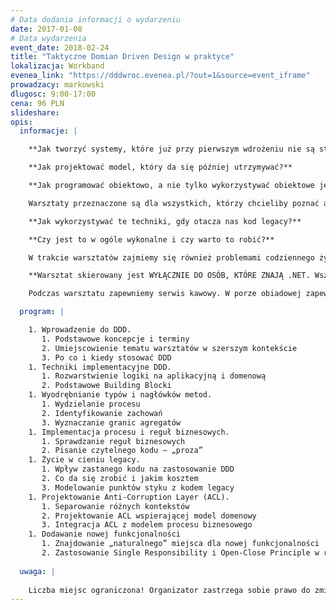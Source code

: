 ```yaml
---
# Data dodania informacji o wydarzeniu
date: 2017-01-08
# Data wydarzenia
event_date: 2018-02-24
title: "Taktyczne Domian Driven Design w praktyce"
lokalizacja: Workband
evenea_link: "https://dddwroc.evenea.pl/?out=1&source=event_iframe"
prowadzacy: markowski
dlugosc: 9:00-17:00
cena: 96 PLN 
slideshare:
opis:
  informacje: |

    **Jak tworzyć systemy, które już przy pierwszym wdrożeniu nie są standardowym spaghetti?** 

    **Jak projektować model, który da się później utrzymywać?**

    **Jak programować obiektowo, a nie tylko wykorzystywać obiektowe języki programowania?**

    Warsztaty przeznaczone są dla wszystkich, którzy chcieliby poznać alternatywę dla anemicznych encji i rozrastających się w nieskończoność serwisów. Spojrzymy z lotu ptaka na to, co oferuje DDD i do czego może się to przydać. Bardziej szczegółowo zapoznamy się z podstawowymi „wzorcami taktycznymi” i przećwiczymy ich implementację w praktyce. Dla tych, którzy nie zetknęli się jeszcze z DDD będzie to duża dawka teorii podana w formie ćwiczeń i gotowych rozwiązań implementacyjnych. Dla tych, którzy teorię mają już opanowaną, będzie to okazja, żeby sprawdzić i pogłębić swoje umiejętności na realistycznym i nietrywialnym przykładzie.

    **Jak wykorzystywać te techniki, gdy otacza nas kod legacy?**

    **Czy jest to w ogóle wykonalne i czy warto to robić?**

    W trakcie warsztatów zajmiemy się również problemami codziennego życia w cieniu legacy. Zastanowimy się jak wykroić sobie obszar, w którym można zrobić naprawdę dobry model oraz jak łączyć go z zastanym kodem. Omówimy jedną z technik separowania kontekstów oraz zalety i koszty związane z jej stosowaniem.

    **Warsztat skierowany jest WYŁĄCZNIE DO OSÓB, KTÓRE ZNAJĄ .NET. Wszystkie ćwiczenia będą wykonywane w tej technologii, więc osoby, które jej nie znają, nie poradzą sobie na warsztacie.**

    Podczas warsztatu zapewniemy serwis kawowy. W porze obiadowej zapewniamy pizzę.

  program: |

    1. Wprowadzenie do DDD.
       1. Podstawowe koncepcje i terminy
       2. Umiejscowienie tematu warsztatów w szerszym kontekście
       3. Po co i kiedy stosować DDD
    1. Techniki implementacyjne DDD.
       1. Rozwarstwienie logiki na aplikacyjną i domenową
       2. Podstawowe Building Blocki
    1. Wyodrębnianie typów i nagłówków metod.
       1. Wydzielanie procesu
       2. Identyfikowanie zachowań
       3. Wyznaczanie granic agregatów
    1. Implementacja procesu i reguł biznesowych.
       1. Sprawdzanie reguł biznesowych
       2. Pisanie czytelnego kodu – „proza”
    1. Życie w cieniu legacy.
       1. Wpływ zastanego kodu na zastosowanie DDD
       2. Co da się zrobić i jakim kosztem
       3. Modelowanie punktów styku z kodem legacy
    1. Projektowanie Anti-Corruption Layer (ACL).
       1. Separowanie różnych kontekstów
       2. Projektowanie ACL wspierającej model domenowy
       3. Integracja ACL z modelem procesu biznesowego
    1. Dodawanie nowej funkcjonalności
       1. Znajdowanie „naturalnego” miejsca dla nowej funkcjonalności
       2. Zastosowanie Single Responsibility i Open-Close Principle w rzeczywistym świecie
 
  uwaga: |
 
    Liczba miejsc ograniczona! Organizator zastrzega sobie prawo do zmiany lokalizacji wydarzenia oraz jego odwołania w przypadku niezgłoszenia się minimalnej liczby uczestników.
---
```

